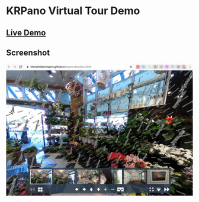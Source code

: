# KRPano Virtual Tour Demo

## [Live Demo](https://theta360developers.github.io/krpano-vtour/tour.html)

## Screenshot

![screenshot](doc/screenshot.png)
